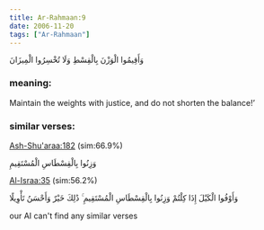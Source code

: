 ```yaml
---
title: Ar-Rahmaan:9
date: 2006-11-20
tags: ["Ar-Rahmaan"]
---
```

وَأَقِيمُوا الْوَزْنَ بِالْقِسْطِ وَلَا تُخْسِرُوا الْمِيزَانَ
### meaning: 
Maintain the weights with justice, and do not shorten the balance!’
### similar verses: 

[Ash-Shu'araa:182](/26/182) (sim:66.9%)

وَزِنُوا بِالْقِسْطَاسِ الْمُسْتَقِيمِ

[Al-Israa:35](/17/35) (sim:56.2%)

وَأَوْفُوا الْكَيْلَ إِذَا كِلْتُمْ وَزِنُوا بِالْقِسْطَاسِ الْمُسْتَقِيمِ ۚ ذَٰلِكَ خَيْرٌ وَأَحْسَنُ تَأْوِيلًا

our AI can't find any similar verses


